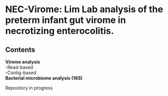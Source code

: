 # NEC-Virome: Lim Lab analysis of the preterm infant gut virome in necrotizing enterocolitis.

## Contents

**Virome analysis** <br />
-Read-based <br />
-Contig-based <br />
**Bacterial microbiome analysis (16S)**

Repository in progress
